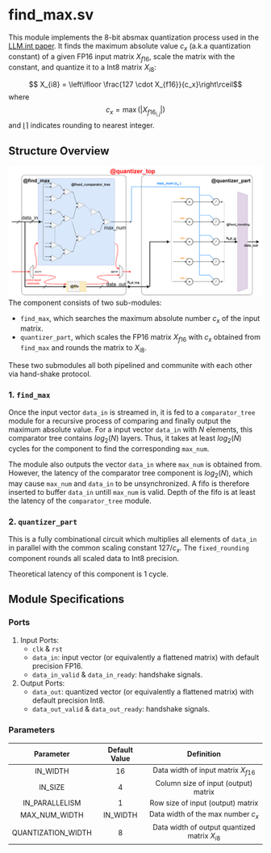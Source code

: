 # find_max.sv

This module implements the 8-bit absmax quantization process used in the [LLM.int paper](https://arxiv.org/abs/2208.07339). It finds the maximum absolute value $c_x$ (a.k.a quantization constant) of a given FP16 input matrix $X_{f16}$, scale the matrix with the constant, and quantize it to a Int8 matrix $X_{i8}$:

$$ X_{i8} = \left\lfloor \frac{127 \cdot X_{f16}}{c_x}\right\rceil$$
where 
$$ c_x = \max\left(\left|X_{f16_{i, j}}\right|\right) $$
and  $\left\lfloor\right\rceil$ indicates rounding to nearest integer.


## Structure Overview
![](./figs/quantizer_top_toplevel.png)
The component consists of two sub-modules: 
* `find_max`, which searches the maximum absolute number $c_x$ of the input matrix.
* `quantizer_part`, which scales the FP16 matrix $X_{f16}$ with $c_x$ obtained from `find_max` and rounds the matrix to $X_{i8}$.

These two submodules all both pipelined and communite with each other via hand-shake protocol.

### 1. `find_max`
Once the input vector `data_in` is streamed in, it is fed to a `comparator_tree` module for a recursive process of comparing and finally output the maximum absolute value. For a input vector `data_in` with $N$ elements, this comparator tree contains $log_2(N)$ layers. Thus, it takes at least $log_2(N)$ cycles for the component to find the corresponding `max_num`. 

The module also outputs the vector `data_in` where `max_num` is obtained from. However, the latency of the comparator tree component is $log_2(N)$, which may cause `max_num` and `data_in` to be unsynchronized. A fifo is therefore inserted to buffer `data_in` untill `max_num` is valid. Depth of the fifo is at least the latency of the `comparator_tree` module.

### 2. `quantizer_part`
This is a fully combinational circuit which multiplies all elements of `data_in` in parallel with the common scaling constant $127/c_x$. The `fixed_rounding` component rounds all scaled data to Int8 precision.

Theoretical latency of this component is 1 cycle.


## Module Specifications
### Ports
1. Input Ports:
    * `clk` & `rst`
    * `data_in`: input vector (or equivalently a flattened matrix) with default precision FP16.
    * `data_in_valid` & `data_in_ready`: handshake signals.
2. Output Ports:
    * `data_out`: quantized vector (or equivalently a flattened matrix) with default precision Int8.
    * `data_out_valid` & `data_out_ready`: handshake signals.

### Parameters

| Parameter | Default Value | Definition |
| :---: | :---: | :---:|
| IN_WIDTH | 16 | Data width of input matrix $X_{f16}$|
| IN_SIZE | 4 | Column size of input (output) matrix |
| IN_PARALLELISM | 1 | Row size of input (output) matrix |
| MAX_NUM_WIDTH | IN_WIDTH | Data width of the max number $c_x$|
| QUANTIZATION_WIDTH | 8 | Data width of output quantized matrix $X_{i8}$|

